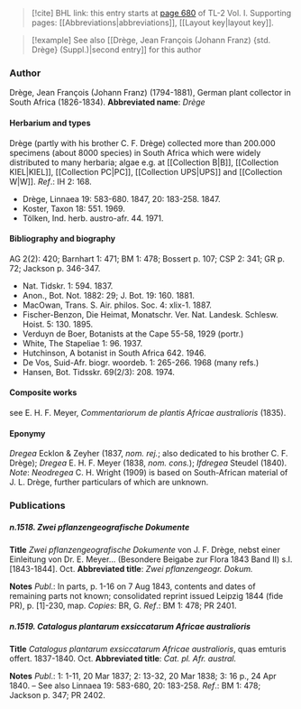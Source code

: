 > [!cite] BHL link: this entry starts at [page 680](https://www.biodiversitylibrary.org/page/33120811) of TL-2 Vol. I.
> Supporting pages: [[Abbreviations|abbreviations]], [[Layout key|layout key]].

> [!example] See also [[Drège, Jean François (Johann Franz) {std. Drège} (Suppl.)|second entry]] for this author

### Author

Drège, Jean François (Johann Franz) (1794-1881), German plant collector in South Africa (1826-1834). 
**Abbreviated name**: *Drège*

#### Herbarium and types

Drège (partly with his brother C. F. Drège) collected more than 200.000 specimens (about 8000 species) in South Africa which were widely distributed to many herbaria; algae e.g. at [[Collection B|B]], [[Collection KIEL|KIEL]], [[Collection PC|PC]], [[Collection UPS|UPS]] and [[Collection W|W]].
*Ref*.: IH 2: 168.
- Drège, Linnaea 19: 583-680. 1847, 20: 183-258. 1847.
- Koster, Taxon 18: 551. 1969.
- Tölken, Ind. herb. austro-afr. 44. 1971.

#### Bibliography and biography

AG 2(2): 420; Barnhart 1: 471; BM 1: 478; Bossert p. 107; CSP 2: 341; GR p. 72; Jackson p. 346-347.
- Nat. Tidskr. 1: 594. 1837.
- Anon., Bot. Not. 1882: 29; J. Bot. 19: 160. 1881.
- MacOwan, Trans. S. Air. philos. Soc. 4: xlix-1. 1887.
- Fischer-Benzon, Die Heimat, Monatschr. Ver. Nat. Landesk. Schlesw. Hoist. 5: 130. 1895.
- Verduyn de Boer, Botanists at the Cape 55-58, 1929 (portr.)
- White, The Stapeliae 1: 96. 1937.
- Hutchinson, A botanist in South Africa 642. 1946.
- De Vos, Suid-Afr. biogr. woordeb. 1: 265-266. 1968 (many refs.)
- Hansen, Bot. Tidsskr. 69(2/3): 208. 1974.

#### Composite works

see E. H. F. Meyer, *Commentariorum de plantis Africae australioris* (1835).

#### Eponymy

*Dregea* Ecklon & Zeyher (1837, *nom. rej.*; also dedicated to his brother C. F. Drège); *Dregea* E. H. F. Meyer (1838, *nom. cons.*); *Ifdregea* Steudel (1840). *Note*: *Neodregea* C. H. Wright (1909) is based on South-African material of J. L. Drège, further particulars of which are unknown.

### Publications

##### n.1518. Zwei pflanzengeografische Dokumente

**Title**
*Zwei pflanzengeografische Dokumente* von J. F. Drège, nebst einer Einleitung von Dr. E. Meyer... (Besondere Beigabe zur Flora 1843 Band II) s.l. \[1843-1844\]. Oct.
**Abbreviated title**: *Zwei pflanzengeogr. Dokum.*

**Notes**
*Publ*.: In parts, p. 1-16 on 7 Aug 1843, contents and dates of remaining parts not known; consolidated reprint issued Leipzig 1844 (fide PR), p. \[1\]-230, map. *Copies*: BR, G.
*Ref*.: BM 1: 478; PR 2401.

##### n.1519. Catalogus plantarum exsiccatarum Africae australioris

**Title**
*Catalogus plantarum exsiccatarum Africae australioris*, quas emturis offert. 1837-1840. Oct.
**Abbreviated title**: *Cat. pl. Afr. austral.*

**Notes**
*Publ*.: 1: 1-11, 20 Mar 1837; 2: 13-32, 20 Mar 1838; 3: 16 p., 24 Apr 1840. – See also Linnaea 19: 583-680, 20: 183-258.
*Ref*.: BM 1: 478; Jackson p. 347; PR 2402.

